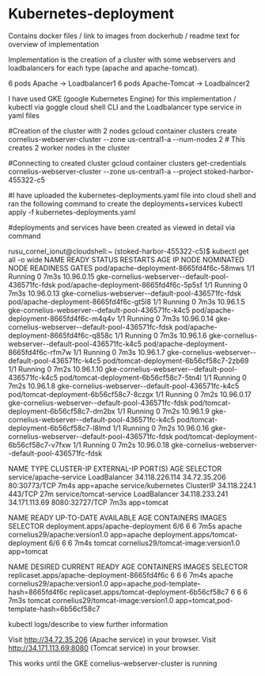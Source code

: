 # Kubernetes-deployment
Contains docker files / link to images from dockerhub / readme text for overview of implementation

Implementation is the creation of a cluster with some webservers and loadbalancers for each type (apache and apache-tomcat).

6 pods Apache -> Loadbalancer1
6 pods Apache-Tomcat -> Loadbalncer2


I have used GKE (google Kubernetes Engine) for this implementation / kubectl via goggle cloud shell CLI and the Loadbalancer type service in yaml files

#Creation of the cluster with 2 nodes
gcloud container clusters create cornelius-webserver-cluster   --zone us-central1-a   --num-nodes 2  # This creates 2 worker nodes in the cluster

#Connecting to created cluster
gcloud container clusters get-credentials cornelius-webserver-cluster --zone us-central1-a --project stoked-harbor-455322-c5

#I have uploaded the kubernetes-deployments.yaml file into cloud shell and ran the following command to create the deployments+services
kubectl apply -f kubernetes-deployments.yaml

#deployments and services have been created as viewed in detail via command

rusu_cornel_ionut@cloudshell:~ (stoked-harbor-455322-c5)$ kubectl get all -o wide
NAME                                     READY   STATUS    RESTARTS   AGE    IP           NODE                                                  NOMINATED NODE   READINESS GATES
pod/apache-deployment-8665fd4f6c-58mws   1/1     Running   0          7m3s   10.96.0.15   gke-cornelius-webserver--default-pool-436571fc-fdsk   <none>           <none>
pod/apache-deployment-8665fd4f6c-5p5sf   1/1     Running   0          7m3s   10.96.0.13   gke-cornelius-webserver--default-pool-436571fc-fdsk   <none>           <none>
pod/apache-deployment-8665fd4f6c-gt5l8   1/1     Running   0          7m3s   10.96.1.5    gke-cornelius-webserver--default-pool-436571fc-k4c5   <none>           <none>
pod/apache-deployment-8665fd4f6c-m4q4v   1/1     Running   0          7m3s   10.96.0.14   gke-cornelius-webserver--default-pool-436571fc-fdsk   <none>           <none>
pod/apache-deployment-8665fd4f6c-q858c   1/1     Running   0          7m3s   10.96.1.6    gke-cornelius-webserver--default-pool-436571fc-k4c5   <none>           <none>
pod/apache-deployment-8665fd4f6c-rfm7w   1/1     Running   0          7m3s   10.96.1.7    gke-cornelius-webserver--default-pool-436571fc-k4c5   <none>           <none>
pod/tomcat-deployment-6b56cf58c7-2zb69   1/1     Running   0          7m2s   10.96.1.10   gke-cornelius-webserver--default-pool-436571fc-k4c5   <none>           <none>
pod/tomcat-deployment-6b56cf58c7-5tn4l   1/1     Running   0          7m2s   10.96.1.8    gke-cornelius-webserver--default-pool-436571fc-k4c5   <none>           <none>
pod/tomcat-deployment-6b56cf58c7-8czgx   1/1     Running   0          7m2s   10.96.0.17   gke-cornelius-webserver--default-pool-436571fc-fdsk   <none>           <none>
pod/tomcat-deployment-6b56cf58c7-dm2bx   1/1     Running   0          7m2s   10.96.1.9    gke-cornelius-webserver--default-pool-436571fc-k4c5   <none>           <none>
pod/tomcat-deployment-6b56cf58c7-l8lmd   1/1     Running   0          7m2s   10.96.0.16   gke-cornelius-webserver--default-pool-436571fc-fdsk   <none>           <none>
pod/tomcat-deployment-6b56cf58c7-v7fxw   1/1     Running   0          7m2s   10.96.0.18   gke-cornelius-webserver--default-pool-436571fc-fdsk   <none>           <none>

NAME                     TYPE           CLUSTER-IP       EXTERNAL-IP     PORT(S)          AGE    SELECTOR
service/apache-service   LoadBalancer   34.118.226.114   34.72.35.206    80:30773/TCP     7m4s   app=apache
service/kubernetes       ClusterIP      34.118.224.1     <none>          443/TCP          27m    <none>
service/tomcat-service   LoadBalancer   34.118.233.241   34.171.113.69   8080:32727/TCP   7m3s   app=tomcat

NAME                                READY   UP-TO-DATE   AVAILABLE   AGE    CONTAINERS   IMAGES                                SELECTOR
deployment.apps/apache-deployment   6/6     6            6           7m5s   apache       cornelius29/apache:version1.0         app=apache
deployment.apps/tomcat-deployment   6/6     6            6           7m4s   tomcat       cornelius29/tomcat-image:version1.0   app=tomcat

NAME                                           DESIRED   CURRENT   READY   AGE    CONTAINERS   IMAGES                                SELECTOR
replicaset.apps/apache-deployment-8665fd4f6c   6         6         6       7m4s   apache       cornelius29/apache:version1.0         app=apache,pod-template-hash=8665fd4f6c
replicaset.apps/tomcat-deployment-6b56cf58c7   6         6         6       7m3s   tomcat       cornelius29/tomcat-image:version1.0   app=tomcat,pod-template-hash=6b56cf58c7


kubectl logs/describe to view further information

Visit http://34.72.35.206 (Apache service) in your browser.
Visit http://34.171.113.69:8080 (Tomcat service) in your browser.

This works until the GKE cornelius-webserver-cluster is running


